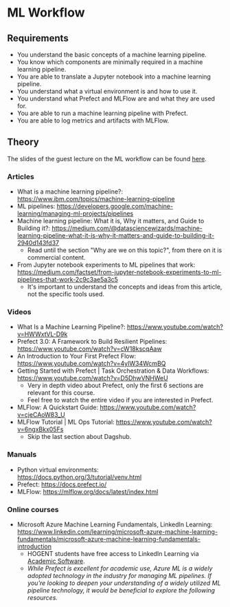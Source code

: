 # ML Workflow

## Requirements

-   You understand the basic concepts of a machine learning pipeline.
-   You know which components are minimally required in a machine learning pipeline.
-   You are able to translate a Jupyter notebook into a machine learning pipeline.
-   You understand what a virtual environment is and how to use it.
-   You understand what Prefect and MLFlow are and what they are used for.
-   You are able to run a machine learning pipeline with Prefect.
-   You are able to log metrics and artifacts with MLFlow.

## Theory

The slides of the guest lecture on the ML workflow can be found [here](./assets/03/03-ml-workflow.pdf).

### Articles

-   What is a machine learning pipeline?: https://www.ibm.com/topics/machine-learning-pipeline
-   ML pipelines: https://developers.google.com/machine-learning/managing-ml-projects/pipelines
-   Machine learning pipeline: What it is, Why it matters, and Guide to Building it?: https://medium.com/@datasciencewizards/machine-learning-pipeline-what-it-is-why-it-matters-and-guide-to-building-it-2940d143fd37
    -   Read until the section "Why are we on this topic?", from there on it is commercial content.
-   From Jupyter notebook experiments to ML pipelines that work: https://medium.com/factset/from-jupyter-notebook-experiments-to-ml-pipelines-that-work-2c9c3ae5a3c5
    -   It's important to understand the concepts and ideas from this article, not the specific tools used.

### Videos

-   What Is a Machine Learning Pipeline?: https://www.youtube.com/watch?v=HWWxtVL-D9k
-   Prefect 3.0: A Framework to Build Resilient Pipelines: https://www.youtube.com/watch?v=cW18kscqAaw
-   An Introduction to Your First Prefect Flow: https://www.youtube.com/watch?v=4yIW34WcmBQ
-   Getting Started with Prefect | Task Orchestration & Data Workflows: https://www.youtube.com/watch?v=D5DhwVNHWeU
    -   Very in depth video about Prefect, only the first 6 sections are relevant for this course.
    -   Feel free to watch the entire video if you are interested in Prefect.
-   MLFlow: A Quickstart Guide: https://www.youtube.com/watch?v=cjeCAoW83_U
-   MLFlow Tutorial | ML Ops Tutorial: https://www.youtube.com/watch?v=6ngxBkx05Fs
    -   Skip the last section about Dagshub.

### Manuals

-   Python virtual environments: https://docs.python.org/3/tutorial/venv.html
-   Prefect: https://docs.prefect.io/
-   MLFlow: https://mlflow.org/docs/latest/index.html

### Online courses

-   Microsoft Azure Machine Learning Fundamentals, LinkedIn Learning: https://www.linkedin.com/learning/microsoft-azure-machine-learning-fundamentals/microsoft-azure-machine-learning-fundamentals-introduction
    -   HOGENT students have free access to LinkedIn Learning via [Academic Software](http://academicsoftware.eu/).
    -   _While Prefect is excellent for academic use, Azure ML is a widely adopted technology in the industry for managing ML pipelines. If you're looking to deepen your understanding of a widely utilized ML pipeline technology, it would be beneficial to explore the following resources._
